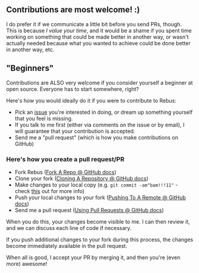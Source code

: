 ## Contributions are most welcome! :)

I do prefer it if we communicate a little bit before you send PRs, though.
This is because _I value your time_, and it would be a shame if you spent time
working on something that could be made better in another way, or wasn't
actually needed because what you wanted to achieve could be done better in
another way, etc.

## "Beginners"

Contributions are ALSO very welcome if you consider yourself a beginner
at open source. Everyone has to start somewhere, right?

Here's how you would ideally do it if you were to contribute to Rebus:

* Pick an [issue](https://github.com/rebus-org/Rebus/issues) you're interested in doing,
  or dream up something yourself that you feel is missing.
* If you talk to me first (either via comments on the issue or by email), I
  will guarantee that your contribution is accepted.
* Send me a "pull request" (which is how you make contributions on GitHub)

### Here's how you create a pull request/PR

* Fork Rebus ([Fork A Repo @ GitHub docs](https://help.github.com/articles/fork-a-repo/))
* Clone your fork ([Cloning A Repository @ GitHub docs](https://help.github.com/articles/cloning-a-repository/))
* Make changes to your local copy (e.g. `git commit -am"bam!!!11"` - check [this](https://git-scm.com/book/en/v2/Git-Basics-Recording-Changes-to-the-Repository) out for more info)
* Push your local changes to your fork ([Pushing To A Remote @ GitHub docs](https://help.github.com/articles/pushing-to-a-remote/))
* Send me a pull request ([Using Pull Requests @ GitHub docs](https://help.github.com/articles/using-pull-requests/))

When you do this, your changes become visible to me. I can then review it, and we can discuss
each line of code if necessary.

If you push additional changes to your fork during this process,
the changes become immediately available in the pull request.

When all is good, I accept your PR by merging it, and then you're (even more) awesome!
